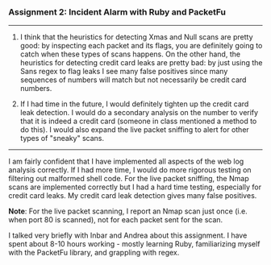 ### Assignment 2: Incident Alarm with Ruby and PacketFu
___

1. I think that the heuristics for detecting Xmas and Null scans are pretty good: by inspecting each packet and its flags, you are definitely going to catch when these types of scans happens. On the other hand, the heuristics for detecting credit card leaks are pretty bad: by just using the Sans regex to flag leaks I see many false positives since many sequences of numbers will match but not necessarily be credit card numbers.

2. If I had time in the future, I would definitely tighten up the credit card leak detection. I would do a secondary analysis on the number to verify that it is indeed a credit card (someone in class mentioned a method to do this). I would also expand the live packet sniffing to alert for other types of "sneaky" scans.

---

I am fairly confident that I have implemented all aspects of the web log analysis correctly. If I had more time, I would do more rigorous testing on filtering out malformed shell code. For the live packet sniffing, the Nmap scans are implemented correctly but I had a hard time testing, especially for credit card leaks. My credit card leak detection gives many false positives.
  
**Note**: For the live packet scanning, I report an Nmap scan just once (i.e. when port 80 is scanned), not for each packet sent for the scan.

I talked very briefly with Inbar and Andrea about this assignment. I have spent about 8-10 hours working - mostly learning Ruby, familiarizing myself with the PacketFu library, and grappling with regex.
